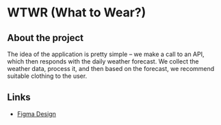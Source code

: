 # WTWR (What to Wear?)

## About the project
The idea of the application is pretty simple – we make a call to an API, which then responds with the daily weather forecast. We collect the weather data, process it, and then based on the forecast, we recommend suitable clothing to the user.

## Links
- [Figma Design](https://www.figma.com/file/DtojSwldenF9UPKQZd6RRb/Sprint-10%3A-WTWR)
